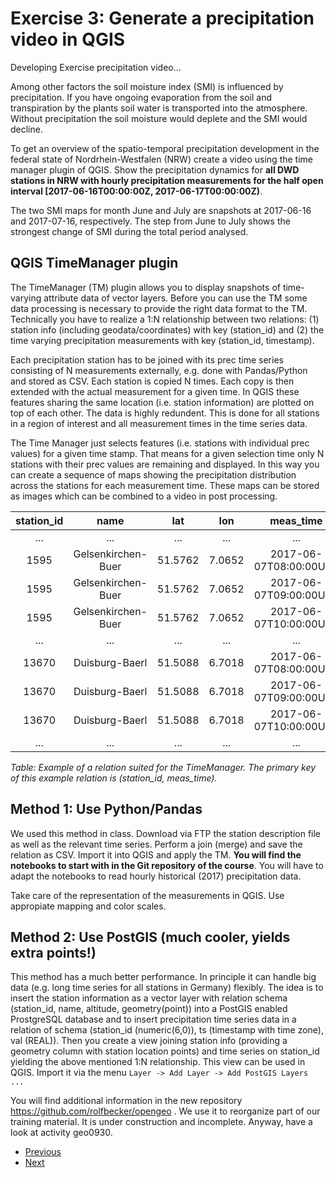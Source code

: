 # Exercise 3: Generate a precipitation video in QGIS
Developing Exercise precipitation video...

Among other factors the soil moisture index (SMI) is influenced by precipitation. If you have ongoing evaporation from the soil and transpiration by the plants soil water is transported into the atmosphere. Without precipitation the soil moisture would deplete and the SMI would decline.

To get an overview of the spatio-temporal precipitation development in the federal state of Nordrhein-Westfalen (NRW) create a video using the time manager plugin of QGIS. Show the precipitation dynamics for **all DWD stations in NRW with hourly precipitation measurements for the half open interval [2017-06-16T00:00:00Z, 2017-06-17T00:00:00Z)**. 

The two SMI maps for month June and July are snapshots at 2017-06-16 and 2017-07-16, respectively. The step from June to July shows the strongest change of SMI during the total period analysed.

## QGIS TimeManager plugin

The TimeManager (TM) plugin allows you to display snapshots of time-varying attribute data of vector layers. Before you can use the TM some data processing is necessary to provide the right data format to the TM. Technically you have to realize a 1:N relationship between two relations: (1) station info (including geodata/coordinates) with key (station_id) and (2) the time varying precipitation measurements with key (station_id, timestamp).  

Each precipitation station has to be joined with its prec time series consisting of N measurements externally, e.g. done with Pandas/Python and stored as CSV. Each station is copied N times. Each copy is then extended with the actual measurement for a given time. In QGIS these features sharing the same location (i.e. station information) are plotted on top of each other. The data is highly redundent. This is done for all stations in a region of interest and all measurement times in the time series data.

The Time Manager just selects features (i.e. stations with individual prec values) for a given time stamp. That means for a given selection time only N stations with their prec values are remaining and displayed. In this way you can create a sequence of maps showing the precipitation distribution across the stations for each measurement time. These maps can be stored as images which can be combined to a video in post processing.


| station_id |        name        |   lat   |   lon  |        meas_time       | prec_rate |
|:----------:|:------------------:|:-------:|:------:|:----------------------:|:---------:|
|        ... | ...                |     ... |    ... |                    ... |       ... |
|       1595 | Gelsenkirchen-Buer | 51.5762 | 7.0652 | 2017-06-07T08:00:00UTC |       1.5 |
|       1595 | Gelsenkirchen-Buer | 51.5762 | 7.0652 | 2017-06-07T09:00:00UTC |       1.7 |
|       1595 | Gelsenkirchen-Buer | 51.5762 | 7.0652 | 2017-06-07T10:00:00UTC |       0.1 |
|        ... | ...                |     ... |    ... |                    ... |       ... |
|      13670 | Duisburg-Baerl     | 51.5088 | 6.7018 | 2017-06-07T08:00:00UTC |       0.8 |
|      13670 | Duisburg-Baerl     | 51.5088 | 6.7018 | 2017-06-07T09:00:00UTC |       0.4 |
|      13670 | Duisburg-Baerl     | 51.5088 | 6.7018 | 2017-06-07T10:00:00UTC |       0.0 |
|        ... | ...                |     ... |    ... |                    ... |       ... |

*Table: Example of a relation suited for the TimeManager. The primary key of this example relation is (station_id, meas_time).*

## Method 1: Use Python/Pandas

We used this method in class. Download via FTP the station description file as well as the relevant time series. Perform a join (merge) and save the relation as CSV. Import it into QGIS and apply the TM. **You will find the notebooks to start with in the Git repository of the course**. You will have to adapt the notebooks to read hourly historical (2017) precipitation data.  

Take care of the representation of the measurements in QGIS. Use appropiate mapping and color scales.

## Method 2: Use PostGIS (much cooler, yields extra points!)

This method has a much better performance. In principle it can handle big data (e.g. long time series for all stations in Germany) flexibly. The idea is to insert the station information as a vector layer with relation schema (station_id, name, altitude, geometry(point)) into a PostGIS enabled ProstgreSQL database and to insert precipitation time series data in a relation of schema (station_id (numeric(6,0)), ts (timestamp with time zone), val (REAL)). Then you create a view joining station info (providing a geometry column with station location points) and time series on station_id yielding the above mentioned 1:N relationship. This view can be used in QGIS. Import it via the menu 
`Layer -> Add Layer -> Add PostGIS Layers ...`   

You will find additional information in the new repository https://github.com/rolfbecker/opengeo . We use it to reorganize part of our training material. It is under construction and incomplete. Anyway, have a look at activity geo0930.

* [Previous](ex2.md)
* [Next](ex4.md)
